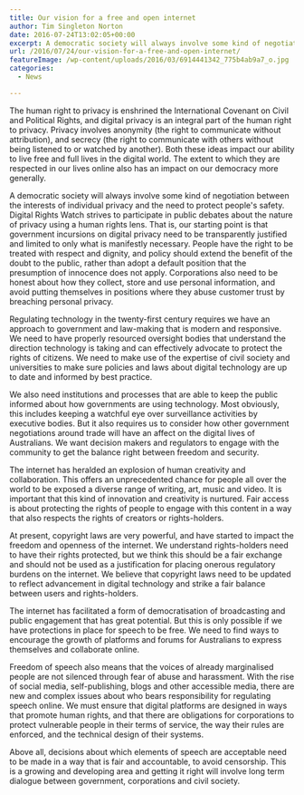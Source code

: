 ```yaml
---
title: Our vision for a free and open internet
author: Tim Singleton Norton
date: 2016-07-24T13:02:05+00:00
excerpt: A democratic society will always involve some kind of negotiation between the interests of individual privacy and the need to protect people's safety. Digital Rights Watch strives to participate in public debates about the nature of privacy using a human rights lens.
url: /2016/07/24/our-vision-for-a-free-and-open-internet/
featureImage: /wp-content/uploads/2016/03/6914441342_775b4ab9a7_o.jpg
categories:
  - News

---
```

The human right to privacy is enshrined the International Covenant on Civil and Political Rights, and digital privacy is an integral part of the human right to privacy. Privacy involves anonymity (the right to communicate without attribution), and secrecy (the right to communicate with others without being listened to or watched by another). Both these ideas impact our ability to live free and full lives in the digital world. The extent to which they are respected in our lives online also has an impact on our democracy more generally.

A democratic society will always involve some kind of negotiation between the interests of individual privacy and the need to protect people's safety. Digital Rights Watch strives to participate in public debates about the nature of privacy using a human rights lens. That is, our starting point is that government incursions on digital privacy need to be transparently justified and limited to only what is manifestly necessary. People have the right to be treated with respect and dignity, and policy should extend the benefit of the doubt to the public, rather than adopt a default position that the presumption of innocence does not apply. Corporations also need to be honest about how they collect, store and use personal information, and avoid putting themselves in positions where they abuse customer trust by breaching personal privacy.

Regulating technology in the twenty-first century requires we have an approach to government and law-making that is modern and responsive. We need to have properly resourced oversight bodies that understand the direction technology is taking and can effectively advocate to protect the rights of citizens. We need to make use of the expertise of civil society and universities to make sure policies and laws about digital technology are up to date and informed by best practice.

We also need institutions and processes that are able to keep the public informed about how governments are using technology. Most obviously, this includes keeping a watchful eye over surveillance activities by executive bodies. But it also requires us to consider how other government negotiations around trade will have an affect on the digital lives of Australians. We want decision makers and regulators to engage with the community to get the balance right between freedom and security.

The internet has heralded an explosion of human creativity and collaboration. This offers an unprecedented chance for people all over the world to be exposed a diverse range of writing, art, music and video. It is important that this kind of innovation and creativity is nurtured. Fair access is about protecting the rights of people to engage with this content in a way that also respects the rights of creators or rights-holders.

At present, copyright laws are very powerful, and have started to impact the freedom and openness of the internet. We understand rights-holders need to have their rights protected, but we think this should be a fair exchange and should not be used as a justification for placing onerous regulatory burdens on the internet. We believe that copyright laws need to be updated to reflect advancement in digital technology and strike a fair balance between users and rights-holders.

The internet has facilitated a form of democratisation of broadcasting and public engagement that has great potential. But this is only possible if we have protections in place for speech to be free. We need to find ways to encourage the growth of platforms and forums for Australians to express themselves and collaborate online.

Freedom of speech also means that the voices of already marginalised people are not silenced through fear of abuse and harassment. With the rise of social media, self-publishing, blogs and other accessible media, there are new and complex issues about who bears responsibility for regulating speech online. We must ensure that digital platforms are designed in ways that promote human rights, and that there are obligations for corporations to protect vulnerable people in their terms of service, the way their rules are enforced, and the technical design of their systems.

Above all, decisions about which elements of speech are acceptable need to be made in a way that is fair and accountable, to avoid censorship. This is a growing and developing area and getting it right will involve long term dialogue between government, corporations and civil society.
